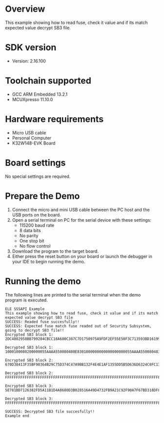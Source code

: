 Overview
========
This example showing how to read fuse, check it value and if its match expected value decrypt SB3 file.

SDK version
===========
- Version: 2.16.100

Toolchain supported
===================
- GCC ARM Embedded  13.2.1
- MCUXpresso  11.10.0

Hardware requirements
=====================
- Micro USB cable
- Personal Computer
- K32W148-EVK Board

Board settings
==============
No special settings are required.

Prepare the Demo
================
1. Connect the micro and mini USB cable between the PC host and the USB ports on the board.
2. Open a serial terminal on PC for the serial device with these settings:
    - 115200 baud rate
    - 8 data bits
    - No parity
    - One stop bit
    - No flow control
3. Download the program to the target board.
4. Either press the reset button on your board or launch the debugger in your IDE to begin running
   the demo.

Running the demo
================
The following lines are printed to the serial terminal when the demo program is executed.
~~~~~~~~~~~~~~~~~~~~~~~~~~~~~~~~~~~~~~~~
ELE SSSAPI Example
This example showing how to read fuse, check it value and if its match expected value decrypt SB3 file
SUCCESS: Readed fuse succesfully!!
SUCCESS: Expected fuse match fuse readed out of Security Subsystem, going to decrypt SB3 file!!
Encrypted SB3 block 1: 
2DC4802958BB799284CBCC18A680C387C7D1750975A9FDF2EF55E50F3C713593BD16199B38AA674122FBD4154F4B20DC3AFAE167BFAAA471A6511B79EEE469A1D85D61E853E82D023BF39E997FC211C1F32AED9DDDE6E59C125F0AAF9BB2E7CEA46FAA8844429782B47601CB0BE73B9D8391C90EAD344BDC2BEA1

Decrypted SB3 block 1: 
1000100080200000055AAAA550080480E8301000000000000000000055AAAA550080483920020000000000000000000FFFFFFFFFFFFFFFFFFFFFFFFFFFFFFFFFFFFFFFFFFFFFFFFFFFFFFFFFFFFFFFFFFFFFFFFFFFFFFFFFFFFFFFFFFFFFFFF

Encrypted SB3 block 2: 
670D38413F35BF90364B29C75D374C47A9BB132F4E4E1AF1355DD5B5D636D6324C8FC13F522DA7FC7D1B558B159428AC742AA5482864514BC46A87299242E3BB057CCBDE8A1E8A9F1B650447F9647D78D86F21A27D1944C67B7F685879198653B5D63A96A3C03C574F223D872A65BF7655139EAD4F991D30CBF11C

Decrypted SB3 block 2: 
FFFFFFFFFFFFFFFFFFFFFFFFFFFFFFFFFFFFFFFFFFFFFFFFFFFFFFFFFFFFFFFFFFFFFFFFFFFFFFFFFFFFFFFFFFFFFFFFFFFFFFFFFFFFFFFFFFFFFFFFFFFFFFFFFFFFFFFFFFFFFFFFFFFFFFFFFFFFFFFFFFFFFFFFFFFFFFFFFFFFFFFFFFFFFFFFFFFFFFFFFFFFFFFFFFFFFFFFFFFFFFFFFFFFFFFFFFFFFFFFFFFFFFFFFFFFFFFF

Encrypted SB3 block 3: 
5E781BD7126382FD5A11B1D4A8680D3B028516A49D4732FB9A21C92F90A7F67BD318DF830F1AFA2655B966082581F41D2D679D9B1E2CAA442C411219C284A93A674C5B5E0EA895365A55E59B957CD1AA297B38B37DB1B35ACECB625B9699FB97CB64F491DAEA36F8F3C4B118CDF8AE5CB893877F2B7EADF972A9F

Decrypted SB3 block 3: 
FFFFFFFFFFFFFFFFFFFFFFFFFFFFFFFFFFFFFFFFFFFFFFFFFFFFFFFFFFFFFFFFFFFFFFFFFFFFFFFFFFFFFFFFFFFFFFFFFFFFFFFFFFFFFFFFFFFFFFFFFFFFFFFFFFFFFFFFFFFFFFFFFFFFFFFFFFFFFFFFFFFFFFFFFFFFFFFFFFFFFFFFFFFFFFFFFFFFFFFFFFFFFFFFFFFFFFFFFFFFFFFFFFFFFFFFFFFFFFFFFFFFFFFFFFFFFFFF

SUCCESS: Decrypted SB3 file succesfully!!
Example end
~~~~~~~~~~~~~~~~~~~~~~~~~~~~~~~~~~~~~~~~


